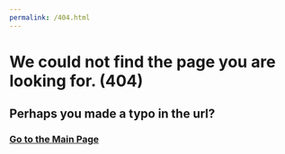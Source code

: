 ```yaml
---
permalink: /404.html
---
```

# We could not find the page you are looking for. (404)
## Perhaps you made a typo in the url?
### [Go to the Main Page](https://killercat103.github.io/Index.html)
